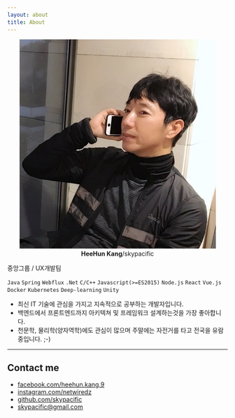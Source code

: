 ```yaml
---
layout: about
title: About
---
```


<div class="profile" style="text-align:center">
    <img class="profile-img" src="../.vuepress/public/assets/images/kang.heehun.jpg" alt="HeeHun Kang" />
    <div class="name"><b>HeeHun Kang</b>/skypacific</div>
</div>

중앙그룹 / UX개발팀

`Java` `Spring` `Webflux` `.Net` `C/C++` `Javascript(>=ES2015)` `Node.js` `React` `Vue.js` `Docker` `Kubernetes` `Deep-learning` `Unity`

- 최신 IT 기술에 관심을 가지고 지속적으로 공부하는 개발자입니다.
- 백엔드에서 프론트엔드까지 아키텍쳐 및 프레임워크 설계하는것을 가장 좋아합니다.
- 천문학, 물리학(양자역학)에도 관심이 많으며 주말에는 자전거를 타고 전국을 유람중입니다. ;-)

---

## Contact me

- <i class="nf nf-fa-facebook"></i> [facebook.com/heehun.kang.9](https://www.facebook.com/heehun.kang.9)
- <i class="nf nf-fa-instagram"></i> [instagram.com/netwiredz](https://www.instagram.com/netwiredz)
- <i class="nf nf-fa-github"></i> [github.com/skypacific](https://github.com/skypacific/)
- <i class="nf nf-oct-mail"></i> [skypacific@gmail.com](mailto:skypacific@gmail.com)

